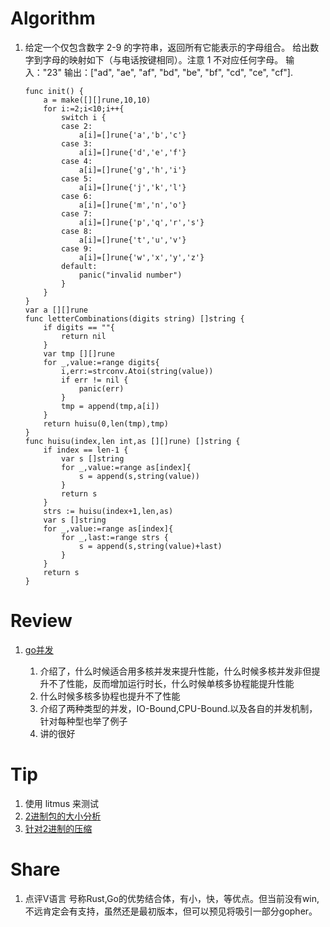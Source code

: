 # Algorithm
1. 给定一个仅包含数字 2-9 的字符串，返回所有它能表示的字母组合。
    给出数字到字母的映射如下（与电话按键相同）。注意 1 不对应任何字母。
    输入："23"
    输出：["ad", "ae", "af", "bd", "be", "bf", "cd", "ce", "cf"].
    ```golang
    func init() {
        a = make([][]rune,10,10)
        for i:=2;i<10;i++{
            switch i {
            case 2:
                a[i]=[]rune{'a','b','c'}
            case 3:
                a[i]=[]rune{'d','e','f'}
            case 4:
                a[i]=[]rune{'g','h','i'}
            case 5:
                a[i]=[]rune{'j','k','l'}
            case 6:
                a[i]=[]rune{'m','n','o'}
            case 7:
                a[i]=[]rune{'p','q','r','s'}
            case 8:
                a[i]=[]rune{'t','u','v'}
            case 9:
                a[i]=[]rune{'w','x','y','z'}
            default:
                panic("invalid number")
            }
        }
    }
    var a [][]rune
    func letterCombinations(digits string) []string {
        if digits == ""{
            return nil
        }
        var tmp [][]rune
        for _,value:=range digits{
            i,err:=strconv.Atoi(string(value))
            if err != nil {
                panic(err)
            }
            tmp = append(tmp,a[i])
        }
        return huisu(0,len(tmp),tmp)
    }
    func huisu(index,len int,as [][]rune) []string {
        if index == len-1 {
            var s []string
            for _,value:=range as[index]{
                s = append(s,string(value))
            }
            return s
        }
        strs := huisu(index+1,len,as)
        var s []string
        for _,value:=range as[index]{
            for _,last:=range strs {
                s = append(s,string(value)+last)
            }
        }
        return s
    }
    ```
# Review
1.  [go并发]( https://www.ardanlabs.com/blog/2018/12/scheduling-in-go-part3.html)

    1. 介绍了，什么时候适合用多核并发来提升性能，什么时候多核并发非但提升不了性能，反而增加运行时长，什么时候单核多协程能提升性能
    2. 什么时候多核多协程也提升不了性能
    3. 介绍了两种类型的并发，IO-Bound,CPU-Bound.以及各自的并发机制，针对每种型也举了例子
    4. 讲的很好

# Tip
1. 使用 litmus 来测试
2. [2进制包的大小分析](https://github.com/knz/go-binsize-viz)
3. [针对2进制的压缩](https://github.com/upx/upx)

# Share
1. 点评V语言
    号称Rust,Go的优势结合体，有小，快，等优点。但当前没有win,不远肯定会有支持，虽然还是最初版本，但可以预见将吸引一部分gopher。
    
   